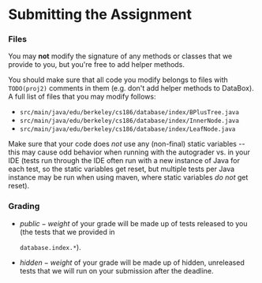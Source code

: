 # Submitting the Assignment

### Files

You may **not** modify the signature of any methods or classes that we provide to you, but you're free to add helper methods.

You should make sure that all code you modify belongs to files with `TODO(proj2)` comments in them \(e.g. don't add helper methods to DataBox\). A full list of files that you may modify follows:

* `src/main/java/edu/berkeley/cs186/database/index/BPlusTree.java`
* `src/main/java/edu/berkeley/cs186/database/index/InnerNode.java`
* `src/main/java/edu/berkeley/cs186/database/index/LeafNode.java`

Make sure that your code does _not_ use any \(non-final\) static variables -- this may cause odd behavior when running with the autograder vs. in your IDE \(tests run through the IDE often run with a new instance of Java for each test, so the static variables get reset, but multiple tests per Java instance may be run when using maven, where static variables _do not_ get reset\).

### Grading

* $public-weight$ of your grade will be made up of tests released to you \(the tests that we provided in

  `database.index.*`\).

* $hidden-weight$ of your grade will be made up of hidden, unreleased tests that we will run on your submission after the deadline.

